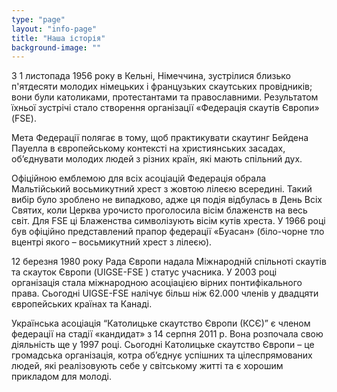 ```yaml
---
type: "page"
layout: "info-page"
title: "Наша історія"
background-image: ""
---
```


З 1 листопада 1956 року в Кельні, Німеччина, зустрілися близько п'ятдесяти молодих німецьких і французьких скаутських провідників; вони були католиками, протестантами та православними. Результатом їхньої зустрічі стало створення організації «Федерація скаутів Європи» (FSE).

Мета Федерації полягає в тому, щоб практикувати скаутинг Бейдена Пауелла в європейському контексті на християнських засадах, об’єднувати молодих людей з різних країн, які мають спільний дух.

Офіційною емблемою для всіх асоціацій Федерація обрала Мальтійський восьмикутний хрест з жовтою лілеєю всередині. Такий вибір було зроблено не випадково, адже ця подія відбулась в День Всіх Святих, коли Церква урочисто проголосила вісім блаженств на весь світ. Для FSE ці Блаженства символізують вісім кутів хреста. У 1966 році був офіційно представлений прапор федерації «Буасан» (біло-чорне тло вцентрі якого – восьмикутний хрест з лілеєю).

12 березня 1980 року Рада Європи надала Міжнародній спільноті скаутів та скауток Європи (UIGSE-FSE ) статус учасника. У 2003 році організація стала міжнародною асоціацією вірних понтифікального права. Сьогодні UIGSE-FSE налічує  більш ніж 62.000 членів у двадцяти європейських країнах та Канаді.

Українська асоціація “Католицьке скаутство Європи (КСЄ)” є членом федерації на стадії «кандидат» з 14 серпня 2011 р. Вона розпочала свою діяльність ще у 1997 році. Сьогодні Католицьке скаутство Європи – це громадська організація, котра об’єднує успішних та цілеспрямованих людей, які реалізовують себе у світському житті та є хорошим прикладом для молоді.
